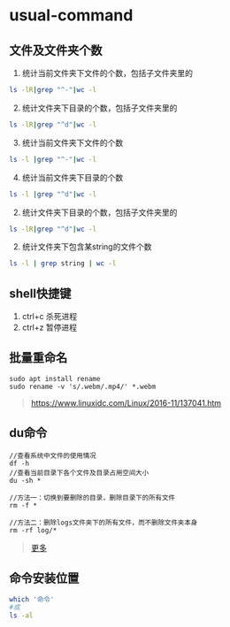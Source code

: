 # usual-command

## 文件及文件夹个数

1. 统计当前文件夹下文件的个数，包括子文件夹里的
  ```bash
  ls -lR|grep "^-"|wc -l
  ```
2. 统计文件夹下目录的个数，包括子文件夹里的
  ```bash
  ls -lR|grep "^d"|wc -l
  ```
3. 统计当前文件夹下文件的个数
  ```bash
  ls -l |grep "^-"|wc -l
  ```
4. 统计当前文件夹下目录的个数
  ```bash
  ls -l |grep "^d"|wc -l
  ```
2. 统计文件夹下目录的个数，包括子文件夹里的
  ```bash
  ls -lR|grep "^d"|wc -l
  ```
2. 统计文件夹下包含某string的文件个数
  ```bash
  ls -l | grep string | wc -l
  ```

## shell快捷键
1. ctrl+c 杀死进程
2. ctrl+z 暂停进程

## 批量重命名
```shell
sudo apt install rename
sudo rename -v 's/.webm/.mp4/' *.webm
```
  >https://www.linuxidc.com/Linux/2016-11/137041.htm

## du命令

```
//查看系统中文件的使用情况
df -h
//查看当前目录下各个文件及目录占用空间大小
du -sh *

//方法一：切换到要删除的目录，删除目录下的所有文件
rm -f *

//方法二：删除logs文件夹下的所有文件，而不删除文件夹本身
rm -rf log/*
```
> <a href="https://blog.csdn.net/justdoithai/article/details/70216480">更多</a>

## 命令安装位置
```sh
which '命令'
#或
ls -al
```